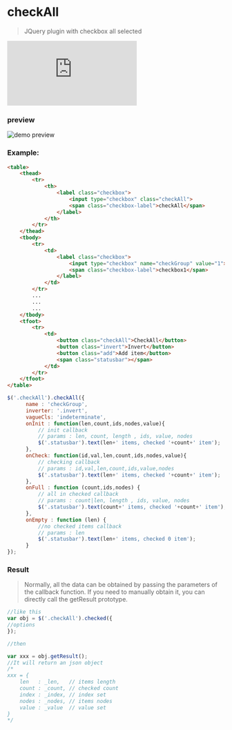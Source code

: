 # checkAll
> JQuery plugin with checkbox all selected


![中文文档](https://github.com/shulkme/checkAll/blob/master/CN.md)
### preview

![demo preview](https://github.com/shulkme/checkAll/blob/master/preview.gif)

### Example:

``` html
<table>
    <thead>
        <tr>
            <th>
                <label class="checkbox">
                    <input type="checkbox" class="checkAll">
                    <span class="checkbox-label">checkAll</span>
                </label>
            </th>
        </tr>
    </thead>
    <tbody>
        <tr>
            <td>
                <label class="checkbox">
                    <input type="checkbox" name="checkGroup" value="1">
                    <span class="checkbox-label">checkbox1</span>
                </label>
            </td>
        </tr>
        ...
        ...
        ...
    </tbody>
    <tfoot>
        <tr>
            <td>
                <button class="checkAll">CheckAll</button>
                <button class="invert">Invert</button>
                <button class="add">Add item</button>
                <span class="statusbar"></span>
            </td>
        </tr>
    </tfoot>
</table>
```
``` javascript
$('.checkAll').checkAll({
      name : 'checkGroup',
      inverter: '.invert',
      vagueCls: 'indeterminate',
      onInit : function(len,count,ids,nodes,value){
          // init callback
          // params : len, count, length , ids, value, nodes
          $('.statusbar').text(len+' items, checked '+count+' item');
      },
      onCheck: function(id,val,len,count,ids,nodes,value){
          // checking callback
          // params : id,val,len,count,ids,value,nodes
          $('.statusbar').text(len+' items, checked '+count+' item');
      },
      onFull : function (count,ids,nodes) {
          // all in checked callback
          // params : count|len, length , ids, value, nodes
          $('.statusbar').text(count+' items, checked '+count+' item');
      },
      onEmpty : function (len) {
          //no checked items callback
          // params : len
          $('.statusbar').text(len+' items, checked 0 item');
      }
});
```
### Result
> Normally, all the data can be obtained by passing the parameters of the callback function. If you need to manually obtain it, you can directly call the getResult prototype.

``` javascript
//like this
var obj = $('.checkAll').checked({
//options
});

//then

var xxx = obj.getResult();
//It will return an json object
/* 
xxx = {
    len   : _len,   // items length
    count : _count, // checked count
    index : _index, // index set
    nodes : _nodes, // items nodes
    value : _value  // value set
}
*/
```
